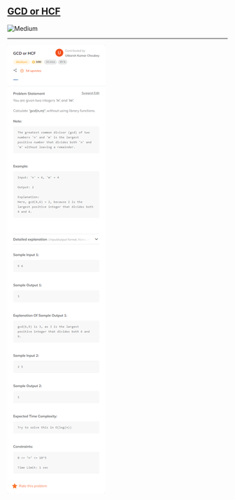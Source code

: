 <h2><a href="https://www.codingninjas.com/studio/problems/hcf-and-lcm_840448?utm_source=striver&utm_medium=website&utm_campaign=a_zcoursetuf">GCD or HCF</a></h2><img src="https://img.shields.io/badge/Medium-FECC00" alt="Medium" /><hr>

![](./GCD%20or%20HCF%20-%20Coding%20Ninjas%20.png)

